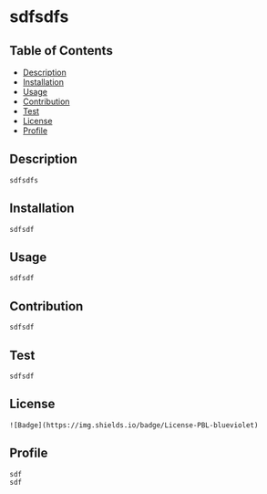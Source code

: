 # sdfsdfs

## Table of Contents
- [Description](#Description)
- [Installation](#Installation)
- [Usage](#Usage)
- [Contribution](#Contribution)
- [Test](#Test)
- [License](#License)
- [Profile](#Profile)

## Description

    sdfsdfs

## Installation

    sdfsdf

## Usage

    sdfsdf

## Contribution

    sdfsdf

## Test

    sdfsdf

## License

    ![Badge](https://img.shields.io/badge/License-PBL-blueviolet)

## Profile

    sdf
    sdf
